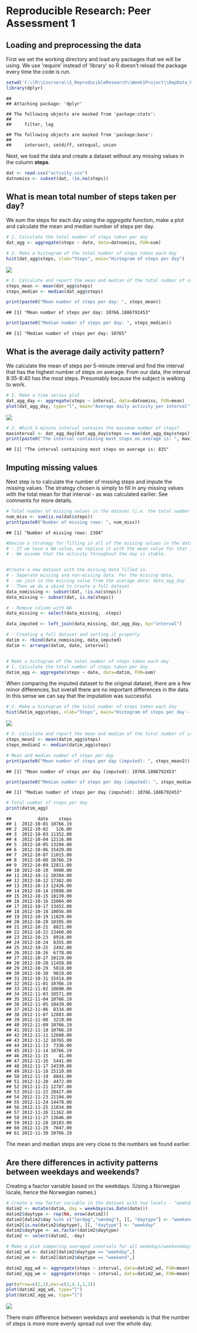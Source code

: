 # Reproducible Research: Peer Assessment 1


## Loading and preprocessing the data

First we set the working directory and load any packages that we will be using. We use 'require' instead of 'library' so R doesn't reload the package every time the code is run. 

```r
setwd('C:\\R\\Coursera\\5_ReproducibleResearch\\Week1Project\\RepData_PeerAssessment1')
library(dplyr)
```

```
## 
## Attaching package: 'dplyr'
```

```
## The following objects are masked from 'package:stats':
## 
##     filter, lag
```

```
## The following objects are masked from 'package:base':
## 
##     intersect, setdiff, setequal, union
```

Next, we load the data and create a dataset without any missing values in the column **steps**.

```r
dat <- read.csv("activity.csv")
datnomiss <- subset(dat, !is.na(steps))
```

## What is mean total number of steps taken per day?

We sum the steps for each day using the *aggregate* function, make a plot and calculate the mean and median number of steps per day.


```r
# 1. Calculate the total number of steps taken per day
dat_agg <- aggregate(steps ~ date, data=datnomiss, FUN=sum)

# 2. Make a histogram of the total number of steps taken each day
hist(dat_agg$steps, xlab="Steps", main="Histogram of steps per day")
```

![](PA1_template_files/figure-html/unnamed-chunk-3-1.png)

```r
# 3. Calculate and report the mean and median of the total number of steps taken per day
steps_mean <- mean(dat_agg$steps)
steps_median <- median(dat_agg$steps)

print(paste0("Mean number of steps per day: ", steps_mean))
```

```
## [1] "Mean number of steps per day: 10766.1886792453"
```

```r
print(paste0("Median number of steps per day: ", steps_median))
```

```
## [1] "Median number of steps per day: 10765"
```

## What is the average daily activity pattern?

We calculate the mean of steps per 5-minute interval and find the interval that has the highest number of steps on average. From our data, the interval 8:35-8:40 has the most steps. Presumably because the subject is walking to work.


```r
# 1. Make a time series plot 
dat_agg_day <- aggregate(steps ~ interval, data=datnomiss, FUN=mean)
plot(dat_agg_day, type="l", main="Average daily activity per interval")
```

![](PA1_template_files/figure-html/unnamed-chunk-4-1.png)

```r
# 2. Which 5-minute interval contains the maximum number of steps?
maxinterval <- dat_agg_day[dat_agg_day$steps == max(dat_agg_day$steps),]
print(paste0("The interval containing most steps on average is: ", maxinterval$interval))
```

```
## [1] "The interval containing most steps on average is: 835"
```


## Imputing missing values

Next step is to calculate the number of missing steps and impute the missing values. The strategy chosen is simply to fill in any missing values with the total mean for that interval - as was calculated earlier. See comments for more details.


```r
# Total number of missing values in the dataset (i.e. the total number of rows with NAs)
num_miss <- sum(is.na(dat$steps))
print(paste0("Number of missing rows: ", num_miss))
```

```
## [1] "Number of missing rows: 2304"
```

```r
#Devise a strategy for filling in all of the missing values in the dataset.
# - If we have a NA-value, we replace it with the mean value for that interval.
# - We assume that the activity throughout the day is stable.


#Create a new dataset with the missing data filled in.
# - Seperate missing and non-missing data. For the missing data,
# - we join in the missing value from the average data: data_agg_day.
# - Then we do a cbind to create a full dataset.
data_nomissing <- subset(dat, !is.na(steps))
data_missing <- subset(dat, is.na(steps))

# - Remove column with NA
data_missing <- select(data_missing, -steps)

data_imputed <- left_join(data_missing, dat_agg_day, by="interval")

# - Creating a full dataset and sorting it properly
datim <- rbind(data_nomissing, data_imputed)
datim <- arrange(datim, date, interval)


# Make a histogram of the total number of steps taken each day
# 1. Calculate the total number of steps taken per day
datim_agg <- aggregate(steps ~ date, data=datim, FUN=sum)
```

When comparing the imputed dataset to the original dataset, there are a few minor differences, but overall there are no important differences in the data. In this sense we can say that the imputation was successful.


```r
# 2. Make a histogram of the total number of steps taken each day
hist(datim_agg$steps, xlab="Steps", main="Histogram of steps per day - Imputed")
```

![](PA1_template_files/figure-html/unnamed-chunk-6-1.png)

```r
# 3. Calculate and report the mean and median of the total number of steps taken per day
steps_mean2 <- mean(datim_agg$steps)
steps_median2 <- median(datim_agg$steps)

# Mean and median number of steps per day
print(paste0("Mean number of steps per day (imputed): ", steps_mean2))
```

```
## [1] "Mean number of steps per day (imputed): 10766.1886792453"
```

```r
print(paste0("Median number of steps per day (imputed): ", steps_median2))
```

```
## [1] "Median number of steps per day (imputed): 10766.1886792453"
```

```r
# Total number of steps per day
print(datim_agg)
```

```
##          date    steps
## 1  2012-10-01 10766.19
## 2  2012-10-02   126.00
## 3  2012-10-03 11352.00
## 4  2012-10-04 12116.00
## 5  2012-10-05 13294.00
## 6  2012-10-06 15420.00
## 7  2012-10-07 11015.00
## 8  2012-10-08 10766.19
## 9  2012-10-09 12811.00
## 10 2012-10-10  9900.00
## 11 2012-10-11 10304.00
## 12 2012-10-12 17382.00
## 13 2012-10-13 12426.00
## 14 2012-10-14 15098.00
## 15 2012-10-15 10139.00
## 16 2012-10-16 15084.00
## 17 2012-10-17 13452.00
## 18 2012-10-18 10056.00
## 19 2012-10-19 11829.00
## 20 2012-10-20 10395.00
## 21 2012-10-21  8821.00
## 22 2012-10-22 13460.00
## 23 2012-10-23  8918.00
## 24 2012-10-24  8355.00
## 25 2012-10-25  2492.00
## 26 2012-10-26  6778.00
## 27 2012-10-27 10119.00
## 28 2012-10-28 11458.00
## 29 2012-10-29  5018.00
## 30 2012-10-30  9819.00
## 31 2012-10-31 15414.00
## 32 2012-11-01 10766.19
## 33 2012-11-02 10600.00
## 34 2012-11-03 10571.00
## 35 2012-11-04 10766.19
## 36 2012-11-05 10439.00
## 37 2012-11-06  8334.00
## 38 2012-11-07 12883.00
## 39 2012-11-08  3219.00
## 40 2012-11-09 10766.19
## 41 2012-11-10 10766.19
## 42 2012-11-11 12608.00
## 43 2012-11-12 10765.00
## 44 2012-11-13  7336.00
## 45 2012-11-14 10766.19
## 46 2012-11-15    41.00
## 47 2012-11-16  5441.00
## 48 2012-11-17 14339.00
## 49 2012-11-18 15110.00
## 50 2012-11-19  8841.00
## 51 2012-11-20  4472.00
## 52 2012-11-21 12787.00
## 53 2012-11-22 20427.00
## 54 2012-11-23 21194.00
## 55 2012-11-24 14478.00
## 56 2012-11-25 11834.00
## 57 2012-11-26 11162.00
## 58 2012-11-27 13646.00
## 59 2012-11-28 10183.00
## 60 2012-11-29  7047.00
## 61 2012-11-30 10766.19
```

The mean and median steps are very close to the numbers we found earlier.


## Are there differences in activity patterns between weekdays and weekends?

Creating a faactor variable based on the weekdays. (Using a Norwegian locale, hence the Norwegian names.)


```r
# Create a new factor variable in the dataset with two levels - "weekday" and "weekend"
datim2 <- mutate(datim, day = weekdays(as.Date(date)))
datim2$daytype <- rep(NA, nrow(datim2))
datim2[datim2$day %in% c("lørdag","søndag"), ][, "daytype"] <- "weekend"
datim2[is.na(datim2$daytype), ][, "daytype"] <- "weekday"
datim2$daytype <- as.factor(datim2$daytype)
datim2 <- select(datim2, -day)

# Make a plot comparing averaged intervals for all weekdays/weekenddays
datim2_wd <- datim2[datim2$daytype == "weekday",]
datim2_we <- datim2[datim2$daytype == "weekend",]

datim2_agg_wd <- aggregate(steps ~ interval, data=datim2_wd, FUN=mean)
datim2_agg_we <- aggregate(steps ~ interval, data=datim2_we, FUN=mean)

par(mfrow=c(2,1),mar=c(2,4.1,1,2))
plot(datim2_agg_wd, type="l")
plot(datim2_agg_we, type="l")
```

![](PA1_template_files/figure-html/unnamed-chunk-7-1.png)

There main difference between weekdays and weekends is that the number of steps is more more evenly spread out over the whole day. 


